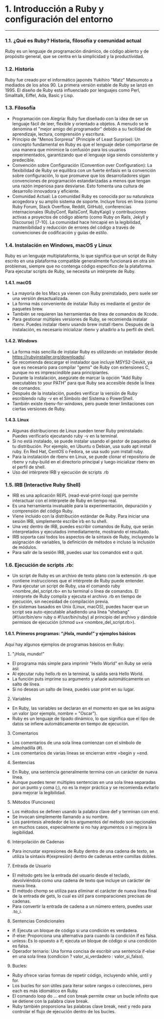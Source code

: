 # 1. Introducción a Ruby y configuración del entorno
---

### 1.1. ¿Qué es Ruby? Historia, filosofía y comunidad actual
Ruby es un lenguaje de programación dinámico, de código abierto y de propósito general, que se centra en la simplicidad y la productividad.

### 1.2. Historia
Ruby fue creado por el informático japonés Yukihiro "Matz" Matsumoto a mediados de los años 90. La primera versión estable de Ruby se lanzó en 1995. 
El diseño de Ruby está influenciado por lenguajes como Perl, Smalltalk, Eiffel, Ada, Basic y Lisp.

### 1.3. Filosofía
* Programación con Alegría: Ruby fue diseñado con la idea de ser un lenguaje fácil de leer, flexible y orientado a objetos. A menudo se le denomina el "mejor amigo del programador" debido a su facilidad de aprendizaje, lectura, comprensión y escritura.
* Principio de "Menos Sorpresa" (Principle of Least Surprise): Un concepto fundamental en Ruby es que el lenguaje debe comportarse de una manera que minimice la confusión para los usuarios experimentados, garantizando que el lenguaje siga siendo consistente y predecible.
* Convención sobre Configuración (Convention over Configuration): La flexibilidad de Ruby se equilibra con un fuerte énfasis en la convención sobre configuración, lo que promueve que los desarrolladores sigan convenciones de programación estandarizadas a menos que tengan una razón imperiosa para desviarse. Esto fomenta una cultura de desarrollo innovadora y eficiente.
* Comunidad Actual: La comunidad Ruby es conocida por su naturaleza acogedora y su amplio sistema de soporte. Incluye foros en línea (como Ruby Forum, Stack Overflow, Reddit, GitHub), conferencias internacionales (RubyConf, RailsConf, RubyKaigi) y contribuciones activas a proyectos de código abierto (como Ruby on Rails, Jekyll y Discourse) [7-10]. La comunidad hace hincapié en la legibilidad, mantenibilidad y reducción de errores del código a través de convenciones de codificación y guías de estilo.

### 1.4. Instalación en Windows, macOS y Linux
Ruby es un lenguaje multiplataforma, lo que significa que un script de Ruby escrito en una plataforma compatible generalmente funcionará en otra sin problemas, 
siempre que no contenga código específico de la plataforma. Para ejecutar scripts de Ruby, se necesita un intérprete de Ruby.

#### 1.4.1. macOS
* La mayoría de los Macs ya vienen con Ruby preinstalado, pero suele ser una versión desactualizada.
* La forma más conveniente de instalar Ruby es mediante el gestor de paquetes brew.
* También se requieren las herramientas de línea de comandos de Xcode.
* Para gestionar múltiples versiones de Ruby, se recomienda instalar rbenv. Puedes instalar rbenv usando brew install rbenv. Después de la instalación, es necesario inicializar rbenv y añadirlo a tu perfil de shell.

#### 1.4.2. Windows
* La forma más sencilla de instalar Ruby es utilizando un instalador desde https://rubyinstaller.org/downloads/.
* Se recomienda descargar el instalador que incluye MSYS2-Devkit, ya que es necesario para compilar "gems" de Ruby con extensiones C, aunque no es imprescindible para principiantes.
* Durante la instalación, asegúrate de marcar la opción "Add Ruby executables to your PATH" para que Ruby sea accesible desde la línea de comandos.
* Después de la instalación, puedes verificar la versión de Ruby escribiendo ruby -v en el Símbolo del Sistema o PowerShell.
* También existe rbenv-for-windows, pero puede tener limitaciones con ciertas versiones de Ruby.

#### 1.4.3. Linux
* Algunas distribuciones de Linux pueden tener Ruby preinstalado. Puedes verificarlo ejecutando ruby -v en la terminal.
* Si no está instalado, se puede instalar usando el gestor de paquetes de tu distribución. Por ejemplo, en Ubuntu o Debian, usa sudo apt install ruby. En Red Hat, CentOS o Fedora, se usa sudo yum install ruby.
* Para la instalación de rbenv en Linux, se puede clonar el repositorio de rbenv y ruby-build en el directorio principal y luego inicializar rbenv en el perfil de shell.
* Uso del intérprete IRB y ejecución de scripts .rb

### 1.5. IRB (Interactive Ruby Shell)
* IRB es una aplicación REPL (read-eval-print-loop) que permite interactuar con el intérprete de Ruby en tiempo real.
* Es una herramienta invaluable para la experimentación, depuración y comprensión del código Ruby.
* Viene incluido con la distribución estándar de Ruby. Para iniciar una sesión IRB, simplemente escribe irb en tu shell.
* Una vez dentro de IRB, puedes escribir comandos de Ruby, que serán interpretados y ejecutados inmediatamente, mostrando el resultado.
* IRB soporta casi todos los aspectos de la sintaxis de Ruby, incluyendo la asignación de variables, la definición de métodos e incluso la inclusión de módulos.
* Para salir de la sesión IRB, puedes usar los comandos exit o quit.

### 1.6. Ejecución de scripts .rb:
* Un script de Ruby es un archivo de texto plano con la extensión .rb que contiene instrucciones que el intérprete de Ruby puede entender.
* Para ejecutar un script de Ruby, usa el comando ruby <nombre_del_script.rb> en tu terminal o línea de comandos. El intérprete de Ruby compila y ejecuta el archivo .rb en tiempo de ejecución, sin necesidad de compilación previa.
* En sistemas basados en Unix (Linux, macOS), puedes hacer que un script sea auto-ejecutable añadiendo una línea "shebang" (#!/usr/bin/env ruby o #!/usr/bin/ruby) al principio del archivo y dándole permisos de ejecución (chmod u+x <nombre_del_script.rb>).

#### 1.6.1. Primeros programas: “¡Hola, mundo!” y ejemplos básicos
Aquí hay algunos ejemplos de programas básicos en Ruby:
1. "¡Hola, mundo!"
  * El programa más simple para imprimir "Hello World" en Ruby se vería así:
  * Al ejecutar ruby hello.rb en la terminal, la salida será Hello World.
  * La función puts imprime su argumento y añade automáticamente un salto de línea.
  * Si no deseas un salto de línea, puedes usar print en su lugar.

2. Variables
  * En Ruby, las variables se declaran en el momento en que se les asigna un valor (por ejemplo, nombre = "Oscar").
  * Ruby es un lenguaje de tipado dinámico, lo que significa que el tipo de datos se infiere automáticamente en tiempo de ejecución.

3. Comentarios
* Los comentarios de una sola línea comienzan con el símbolo de almohadilla (#).
* Los comentarios de varias líneas se encierran entre =begin y =end.

4. Sentencias
* En Ruby, una sentencia generalmente termina con un carácter de nueva línea.
* Aunque puedes tener múltiples sentencias en una sola línea separadas por un punto y coma (;), no es la mejor práctica y se recomienda evitarlo para mejorar la legibilidad.

5. Métodos (Funciones)
* Los métodos se definen usando la palabra clave def y terminan con end.
* Se invocan simplemente llamando a su nombre.
* Los paréntesis alrededor de los argumentos del método son opcionales en muchos casos, especialmente si no hay argumentos o si mejora la legibilidad.

6. Interpolación de Cadenas
* Para incrustar expresiones de Ruby dentro de una cadena de texto, se utiliza la sintaxis #{expresión} dentro de cadenas entre comillas dobles.

7. Entrada de Usuario
* El método gets lee la entrada del usuario desde el teclado, devolviéndola como una cadena de texto que incluye un carácter de nueva línea.
* El método chomp se utiliza para eliminar el carácter de nueva línea final de la entrada de gets, lo cual es útil para comparaciones precisas de cadenas.
* Para convertir la entrada de cadena a un número entero, puedes usar .to_i.

8. Sentencias Condicionales
* if: Ejecuta un bloque de código si una condición es verdadera.
* if-else: Proporciona una alternativa para cuando la condición if es falsa.
* unless: Es lo opuesto a if; ejecuta un bloque de código si una condición es falsa.
* Operador ternario: Una forma concisa de escribir una sentencia if-else en una sola línea (condicion ? valor_si_verdadero : valor_si_falso).

9. Bucles:
* Ruby ofrece varias formas de repetir código, incluyendo while, until y for.
* Los bucles for son útiles para iterar sobre rangos o colecciones, pero each es más idiomático en Ruby.
* El comando loop do ... end con break permite crear un bucle infinito que se detiene con la palabra clave break.
* Ruby también proporciona las palabras clave break, next y redo para controlar el flujo de ejecución dentro de los bucles.
